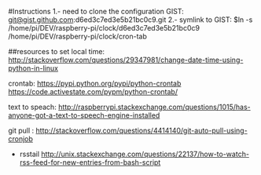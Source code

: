 #Instructions
1.- need to clone the configuration GIST: git@gist.github.com:d6ed3c7ed3e5b21bc0c9.git
2.- symlink to GIST:
$ln -s /home/pi/DEV/raspberry-pi/clock/d6ed3c7ed3e5b21bc0c9 /home/pi/DEV/raspberry-pi/clock/cron-tab

##resources
to set local time: http://stackoverflow.com/questions/29347981/change-date-time-using-python-in-linux

crontab: https://pypi.python.org/pypi/python-crontab
https://code.activestate.com/pypm/python-crontab/

text to speach: http://raspberrypi.stackexchange.com/questions/1015/has-anyone-got-a-text-to-speech-engine-installed

git pull : http://stackoverflow.com/questions/4414140/git-auto-pull-using-cronjob

- rsstail
http://unix.stackexchange.com/questions/22137/how-to-watch-rss-feed-for-new-entries-from-bash-script

